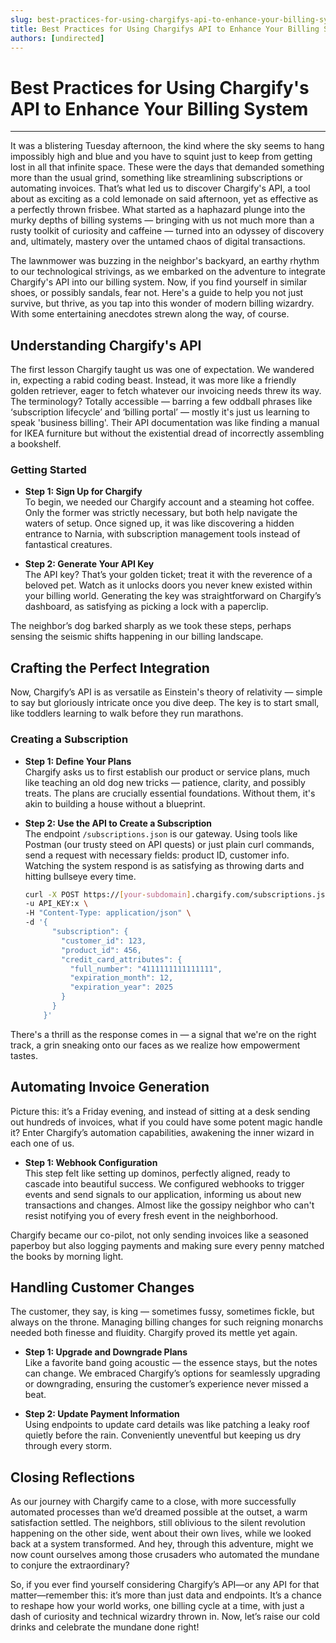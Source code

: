 ```yaml
---
slug: best-practices-for-using-chargifys-api-to-enhance-your-billing-system
title: Best Practices for Using Chargifys API to Enhance Your Billing System
authors: [undirected]
---
```



# Best Practices for Using Chargify's API to Enhance Your Billing System

---

It was a blistering Tuesday afternoon, the kind where the sky seems to hang impossibly high and blue and you have to squint just to keep from getting lost in all that infinite space. These were the days that demanded something more than the usual grind, something like streamlining subscriptions or automating invoices. That’s what led us to discover Chargify's API, a tool about as exciting as a cold lemonade on said afternoon, yet as effective as a perfectly thrown frisbee. What started as a haphazard plunge into the murky depths of billing systems — bringing with us not much more than a rusty toolkit of curiosity and caffeine — turned into an odyssey of discovery and, ultimately, mastery over the untamed chaos of digital transactions.

The lawnmower was buzzing in the neighbor's backyard, an earthy rhythm to our technological strivings, as we embarked on the adventure to integrate Chargify's API into our billing system. Now, if you find yourself in similar shoes, or possibly sandals, fear not. Here's a guide to help you not just survive, but thrive, as you tap into this wonder of modern billing wizardry. With some entertaining anecdotes strewn along the way, of course.

## Understanding Chargify's API

The first lesson Chargify taught us was one of expectation. We wandered in, expecting a rabid coding beast. Instead, it was more like a friendly golden retriever, eager to fetch whatever our invoicing needs threw its way. The terminology? Totally accessible — barring a few oddball phrases like ‘subscription lifecycle’ and ‘billing portal’ — mostly it's just us learning to speak 'business billing'. Their API documentation was like finding a manual for IKEA furniture but without the existential dread of incorrectly assembling a bookshelf.

### Getting Started

- **Step 1: Sign Up for Chargify**  
  To begin, we needed our Chargify account and a steaming hot coffee. Only the former was strictly necessary, but both help navigate the waters of setup. Once signed up, it was like discovering a hidden entrance to Narnia, with subscription management tools instead of fantastical creatures.

- **Step 2: Generate Your API Key**  
  The API key? That’s your golden ticket; treat it with the reverence of a beloved pet. Watch as it unlocks doors you never knew existed within your billing world. Generating the key was straightforward on Chargify’s dashboard, as satisfying as picking a lock with a paperclip.

The neighbor’s dog barked sharply as we took these steps, perhaps sensing the seismic shifts happening in our billing landscape.

## Crafting the Perfect Integration

Now, Chargify’s API is as versatile as Einstein's theory of relativity — simple to say but gloriously intricate once you dive deep. The key is to start small, like toddlers learning to walk before they run marathons.

### Creating a Subscription

- **Step 1: Define Your Plans**  
  Chargify asks us to first establish our product or service plans, much like teaching an old dog new tricks — patience, clarity, and possibly treats. The plans are crucially essential foundations. Without them, it's akin to building a house without a blueprint.

- **Step 2: Use the API to Create a Subscription**  
  The endpoint `/subscriptions.json` is our gateway. Using tools like Postman (our trusty steed on API quests) or just plain curl commands, send a request with necessary fields: product ID, customer info. Watching the system respond is as satisfying as throwing darts and hitting bullseye every time.

  ```bash
  curl -X POST https://[your-subdomain].chargify.com/subscriptions.json \
  -u API_KEY:x \
  -H "Content-Type: application/json" \
  -d '{
        "subscription": {
          "customer_id": 123,
          "product_id": 456,
          "credit_card_attributes": {
            "full_number": "4111111111111111",
            "expiration_month": 12,
            "expiration_year": 2025
          }
        }
      }'
  ```

There's a thrill as the response comes in — a signal that we're on the right track, a grin sneaking onto our faces as we realize how empowerment tastes.

## Automating Invoice Generation

Picture this: it’s a Friday evening, and instead of sitting at a desk sending out hundreds of invoices, what if you could have some potent magic handle it? Enter Chargify’s automation capabilities, awakening the inner wizard in each one of us.

- **Step 1: Webhook Configuration**  
  This step felt like setting up dominos, perfectly aligned, ready to cascade into beautiful success. We configured webhooks to trigger events and send signals to our application, informing us about new transactions and changes. Almost like the gossipy neighbor who can't resist notifying you of every fresh event in the neighborhood.

Chargify became our co-pilot, not only sending invoices like a seasoned paperboy but also logging payments and making sure every penny matched the books by morning light.

## Handling Customer Changes

The customer, they say, is king — sometimes fussy, sometimes fickle, but always on the throne. Managing billing changes for such reigning monarchs needed both finesse and fluidity. Chargify proved its mettle yet again.

- **Step 1: Upgrade and Downgrade Plans**  
  Like a favorite band going acoustic — the essence stays, but the notes can change. We embraced Chargify’s options for seamlessly upgrading or downgrading, ensuring the customer’s experience never missed a beat.

- **Step 2: Update Payment Information**  
  Using endpoints to update card details was like patching a leaky roof quietly before the rain. Conveniently uneventful but keeping us dry through every storm.

## Closing Reflections

As our journey with Chargify came to a close, with more successfully automated processes than we’d dreamed possible at the outset, a warm satisfaction settled. The neighbors, still oblivious to the silent revolution happening on the other side, went about their own lives, while we looked back at a system transformed. And hey, through this adventure, might we now count ourselves among those crusaders who automated the mundane to conjure the extraordinary?

So, if you ever find yourself considering Chargify’s API—or any API for that matter—remember this: it’s more than just data and endpoints. It’s a chance to reshape how your world works, one billing cycle at a time, with just a dash of curiosity and technical wizardry thrown in. Now, let’s raise our cold drinks and celebrate the mundane done right!